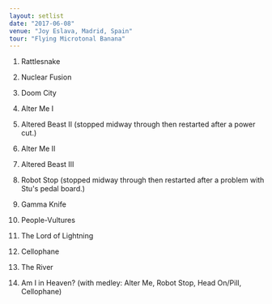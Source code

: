 ```yaml
---
layout: setlist
date: "2017-06-08"
venue: "Joy Eslava, Madrid, Spain"
tour: "Flying Microtonal Banana"
---
```



 1. Rattlesnake

 2. Nuclear Fusion

 3. Doom City

 4. Alter Me I

 5. Altered Beast II
    (stopped midway through then restarted after a power cut.)

 6. Alter Me II

 7. Altered Beast III

 8. Robot Stop
    (stopped midway through then restarted after a problem with Stu's
    pedal board.)

 9. Gamma Knife

10. People-Vultures

11. The Lord of Lightning

12. Cellophane

13. The River

14. Am I in Heaven?
    (with medley: Alter Me, Robot Stop, Head On/Pill, Cellophane)


